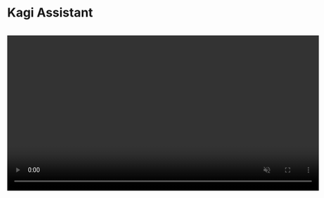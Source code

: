 # Kagi Assistant

<br>

<video src="./media/assistant.mp4" width="720" type="video/mp4" autoplay muted loop playsinline disablepictureinpicture />

Kagi Assistant combines the top large language models (LLMs) with optional results from Kagi Search, making it the perfect companion for creative, research, and programming tasks — alongside everything else you can think of! All this is included in a single subscription!

## Features

- Access to the latest and most performant large language models from OpenAI, Anthropic, Meta, Google, Mistral, Amazon, Alibaba, and DeepSeek
- Multiple [custom assistants](#custom-assistants)
- The ability to control whether the Assistant has web access (powered by Kagi Search)
- Applying Kagi Search [Lenses](../features/lenses.md) and [Personalized Results](../features/website-info-personalized-results.md) to the Assistant searches
- Saving Assistant threads
- Uploading files to use as context
- Altering the Assistant configuration within the thread
	- For example, you can ask the initial question with web access enabled and then disable it for subsequent questions!
	- It is also possible to switch to a different LLM in the middle of a thread
- Code syntax highlighting
- [Keyboard Shortcuts](#keyboard-shortcuts)
- Export conversations to markdown
- Share threads with others using a link
- Voice input

## Privacy

When you use the Assistant by Kagi, your data is never used to train AI models (not by us or by the LLM providers), and no account information is shared with the LLM providers. By default, threads are deleted after 24 hours of inactivity. This behavior can be adjusted in the [settings](https://kagi.com/settings/assistant).

## Using the Assistant

Kagi Assistant can be accessed via the apps menu located in the top right corner of all Kagi pages or [by using bangs in search](#bangs). You can also use [this direct link](https://kagi.com/assistant).

When you first access the Assistant, you will be greeted by a familiar-looking landing page, allowing you to get right into using it.
You can either type your prompt or use voice input by pressing the microphone symbol.
You can choose which LLM you wish to use by opening the dropdown menu just below the prompt field.

The Assistant's web access can be toggled via the button below the prompt field.

## Which model to choose

There is no definite answer to the question of what the best LLM is.
As the number of competing models increases, users may find it difficult to find the right one for their task.
To aid in this, Kagi maintains a list of recommended models at the top of the LLM list.

![Screenshot showing the recommended models in Assistant model selection menu](./media/kagi_recommended.png){width=330 height=308}

*Kagi recommended models as of July 27, 2025.*

The recommendations are based on the [Kagi LLM Benchmarking Project](./llm-benchmark.md).
The benchmark tests measure model quality in various scenarios.

Another important aspect is the privacy policy of the model provider.
See our [LLM Privacy Comparison](./llms-privacy.md) for a detailed overview of how each provider handles your data.

## Threads

The Assistant supports threads, allowing you to keep your bagel topping ideas separate from your weekend projects.

The search bar enables you to search for that one elusive thread.

By default, threads are kept for 24 hours after the last message.
If keeping threads alive permanently better fits your workflow, you can adjust this setting in [Assistant Settings](https://kagi.com/settings/assistant).
Please note that the thread saving setting is applied **when the thread is created**.

Threads can be renamed, downloaded, shared, and  deleted via the `⋮` button which is displayed when you hover over the thread.
Threads can be further organized by adding tags to them.

## Tags

Tags allow you to keep your Assistant threads organized and easily accessible.
You can access the tag settings for the currently active thread at the top of the thread.
![Desktop tag location](./media/desktop_tag_location.png)
On mobile devices the tag settings can be found by tapping <img src="./media/kagi_logo_dark.svg" alt="Kagi logo" style="display:inline; vertical-align:middle; width:24px; height:24px;" /> at the top of the page and selecting **Edit tags**.
![Mobile tag location](./media/mobile_tag_location.jpeg){width=390}

If you have configured your threads to expire after 24 hours, each thread you create will automatically have the **Temporary** tag.
You can prevent threads from expiring by removing that tag.
Please note that adding a tag does not automatically remove the **Temporary** tag.

Each thread can have up to 100 tags.
Tags can be removed in the same menu where they were added.

![Assistant tag list](./media/assistant_tag_list.png){width=375 height=587}

Tags appear in the Assistant sidebar which allows you to quickly access tagged threads.
The sidebar can be accessed by clicking the sidebar icon  <img src="./media/sidebar.svg" alt="Assistant Sidebar logo" style="display:inline; vertical-align:middle; width:24px; height:24px;" />.
Selecting a tag will show all threads that have said tag, and the most recent thread with the tag will be automatically opened.
Creating a new thread when a tag is selected will automatically apply that tag to the created thread.
![Example screenshot of tag list on mobile](./media/tags_mobile.jpeg){width=324}
## Uploading Files to Assistant

Kagi Assistant supports file uploads, allowing you to provide additional context or information for your queries.

This can be useful for tasks like:

- Summarizing a document
- Extracting key insights from a report
- Analyzing data in a spreadsheet
- Describing an image
- Distilling main points from an audio file

To upload a file:

1. Click the paperclip icon <img src="./media/paperclip.svg" alt="Attachment icon" style="display:inline; vertical-align:middle; width:24px; height:24px;" /> in the prompt input box.
2. Select the file or image you wish to upload.
3. Provide a prompt with instructions to process the file or leave it blank to summarize it.

Important considerations for file uploads:

- **File size limit:** The maximum file size for uploads is 16MB.
- **Processing time:** Larger files may take a few moments to process.
- **Context retention:** Uploaded file content remains in the conversation context for subsequent messages.

The Assistant supports various file formats across different categories, including:

| File Type    | Supported Formats                                                                                                                                                                 |
| :----------- | :-------------------------------------------------------------------------------------------------------------------------------------------------------------------------------- |
| Text         | txt, text, md (and other text-based formats)                                                                                                                                      |
| Rich Format  | pdf, docx, pptx                                                                                                                                                                   |
| Spreadsheets | csv, tsv, xlsx, json, jsonl                                                                                                                                                       |
| Image        | jpg, jpeg, png, gif, tiff, tif, webp                                                                                                                                              |
| Audio        | 3gpp, aa, aac, aax, act, aiff, amr, ape, au, awb, dct, dss, dvf, flac, gsm, iklax, ivs, m4a, m4b, m4p, mp4, mmf, mp3, mpc, msv, ogg, opus, ra, rm, sln, tta, vox, wav, wma, wvpla |

Note: Unsupported formats may be treated as binary files.

## Fetching online content

Assistant can fetch webpages and online documents (up to 50 MB) to use them as context for your conversation.
To use this feature, simply paste the URL in your Assistant conversation (make sure the Entire Web toggle is on).

## Custom Instructions

Do you prefer a more personalized Assistant experience?
You can provide custom instructions in the [Assistant Settings](https://kagi.com/settings/assistant).
These instructions can be utilized to refine the Assistant's responses.
You can, for instance, instruct the Assistant to be more succinct or to consider your profession and location.

## Custom Assistants {#custom-assistants}

You can create Custom Assistants in the [Assistant Settings](https://kagi.com/settings/assistant).
It is possible to customize the LLM, settings (the use of web access, lenses, and personalized results), and the instructions for each Custom Assistant.

Assistant comes with a built-in **Code** Custom Assistant that is optimized for programming tasks. It uses Claude 4 Sonnet and has web access.

For more details, refer to the [Custom Assistants](./custom-assistants.md) page.

## Keyboard Shortcuts {#keyboard-shortcuts}

The following keyboard shortcuts are available in Assistant on Mac and PC.

| Mac Shortcut                | Action                  |
| :-------------------------- | :---------------------- |
| &#8984; + K                 | New Thread              |
| &#8984; + Shift + S         | Toggle Sidebar          |
| &#8984; + Shift + C         | Copy Last Response      |
| &#8984; + Shift + E         | Edit Last Message       |
| &#8984; + Shift + Backspace | Delete Current Thread   |
| &#8984; + /                 | Focus Prompt Box        |
| &#8984; + .                 | Show Keyboard Shortcuts |

| PC Shortcut              | Action                  |
| :----------------------- | :---------------------- |
| Ctrl + K                 | New Thread              |
| Ctrl + Shift + S         | Toggle Sidebar          |
| Ctrl + Shift + C         | Copy Last Response      |
| Ctrl + Shift + E         | Edit Last Message       |
| Ctrl + Shift + Backspace | Delete Current Thread   |
| Ctrl + /                 | Focus Prompt Box        |
| Ctrl + .                 | Show Keyboard Shortcuts |

## Available LLMs

Assistant provides access to the following LLMs:

| Developer  | Model                                                                                             | Plan     |
| ---------- | ------------------------------------------------------------------------------------------------- | -------- |
| Anthropic  | [Claude 4 Sonnet](https://kagi.com/assistant?profile=claude-4-sonnet)                             | Ultimate |
| Anthropic  | [Claude 4 Sonnet (reasoning)](https://kagi.com/assistant?profile=claude-4-sonnet-thinking)        | Ultimate |
| Anthropic  | [Claude 4 Opus](https://kagi.com/assistant?profile=claude-4-opus)                                 | Ultimate |
| Anthropic  | [Claude 4 Opus (reasoning)](https://kagi.com/assistant?profile=claude-4-opus-thinking)            | Ultimate |
| OpenAI     | [ChatGPT](https://kagi.com/assistant?profile=chatgpt-4o)                                          | Ultimate |
| OpenAI     | [o3](https://kagi.com/assistant?profile=o3)                                                       | Ultimate |
| OpenAI     | [o4 mini](https://kagi.com/assistant?profile=o4-mini)                                             | Ultimate |
| OpenAI     | [GPT 4.1](https://kagi.com/assistant?profile=gpt-4-1)                                             | Ultimate |
| OpenAI     | [GPT 4.1 mini](https://kagi.com/assistant?profile=gpt-4-1-mini)                                   | All      |
| OpenAI     | [GPT 4.1 nano](https://kagi.com/assistant?profile=gpt-4-1-nano)                                   | All      |
| Mistral AI | [Mistral Large](https://kagi.com/assistant?profile=mistral-large)                                 | Ultimate |
| Mistral AI | [Mistral Medium](https://kagi.com/assistant?profile=mistral-medium)                               | All      |
| Mistral AI | [Mistral Small](https://kagi.com/assistant?profile=mistral-small)                                 | All      |
| Google     | [Gemini 2.5 Flash Preview](https://kagi.com/assistant?profile=gemini-2-5-flash)                   | All      |
| Google     | [Gemini 2.5 Pro Preview](https://kagi.com/assistant?profile=gemini-2-5-pro)                       | Ultimate |
| Meta       | [Llama 4 Maverick](https://kagi.com/assistant?profile=llama-4-maverick)                           | All      |
| Alibaba    | [Qwen 3 235B](https://kagi.com/assistant?profile=qwen-3-235b-a22b)                                | All      |
| Alibaba    | [Qwen 3 235B (reasoning)](https://kagi.com/assistant?profile=qwen-3-235b-a22b-thinking)           | All      |
| DeepSeek   | [DeepSeek Chat V3](https://kagi.com/assistant?profile=deepseek)                                   | All      |
| DeepSeek   | [DeepSeek R1](https://kagi.com/assistant?profile=deepseek-r1)                                     | Ultimate |
| xAI        | [Grok 3 Mini](https://kagi.com/assistant?profile=grok-3-mini)                                     | All      |
| xAI        | [Grok 4](https://kagi.com/assistant?profile=grok-4)                                               | Ultimate |
| Moonshot AI | [Kimi K2](https://kagi.com/assistant?profile=kimi-k2)                                            | Ultimate |


You can learn more about how these models compare in the [Kagi LLM Benchmarking Project](./llm-benchmark.md) page.

For more information about each model and its privacy practices, including details about providers, see our [LLM Privacy](./llms-privacy) page.



## Bangs

You can quickly access Assistant using the following [bangs](../features/bangs.md):

- `!ai`, `!as`, `!assistant`, `!research`, `!answer`, `!discuss`, `!expert`, `!llm`, `!custom`, and `!asst`: These bangs direct you to the general Assistant interface for various types of queries.

- `!chat`: This bang accesses Assistant with internet access turned off.

- `!code`: Use this bang to access the built-in **Code** Custom Assistant, which is tailored for coding-related queries.

- `!ki`: This bang accesses Assistant with the Ki profile, providing a specialized interaction.

Each bang is designed to optimize your search experience by directing you to the most appropriate version of Assistant for your needs.

## URL Parameters

You can specify a particular model in the Assistant's URL by including a `profile` parameter.
`https://kagi.com/assistant?profile=gpt-5`
The available model names can be found in the table above.

This can also be used with custom assistants, as described on the [custom assistant documentation](./custom-assistants.md#url-parameters).

The `internet` parameter can be used to turn on and off internet access, set to `true` to enable, anything else to disable. This overrides the internet setting of the profile used.

The `lens` parameter can be used to set the lens if internet access is enabled. The value of this is the lowercase format of the lens name, for example, `https://kagi.com/assistant?lens=programming` will use the Programming lens.

The `q` parameter can be used to submit a prompt immediately after the page loads. The `qvalue` parameter can be used to prefill the prompt box without submitting it.

Here is an example of a URL that enables internet access, uses the **Claude 4 Sonnet** model, applies the **Recipes lens**, and submits a prompt immediately. You might use it as a target for a custom bang.
```https://kagi.com/assistant?profile=claude-4-sonnet&internet=true&lens=recipes&q=%s```

## Availability

Assistant is available to all members. However, premium models are only available in our Ultimate plan.
If you are on a different plan and you need access to these models, you can upgrade from the [Billing Settings](https://kagi.com/settings/billing_plan) page.

We also offer an Ultimate upgrade for Family Plans. You can upgrade from the [Family Management](https://kagi.com/settings/account_members) page.

## Usage Limits

### Context window limit

There's no fixed limit on conversation length. We automatically optimize lengthy chats behind the scenes to maintain performance.

### Input limitations

#### Text input

- **Maximum 100,000 characters** per message
- Text exceeding this limit will be automatically truncated

#### File uploads

- **Maximum total size: 16 MB** (applies to single or multiple files)
- **URL content: 50 MB** maximum retrievable size

### Custom Instructions

- **Maximum 5,000 characters** for custom Assistant instructions

### Fair Use Policy

We use a value-based usage system to maintain high-quality service for all users:

- Your monthly plan determines your token usage allowance.
    - For example, a **$25 monthly plan** provides up to **$25 worth of token usage** across all models.
- For yearly plans, you get access to the full year's worth of token usage at the start of the plan.
    - For instance, the **Ultimate yearly plan** allows up to **$270 worth of token usage for the entire year**.
- A **20% margin markup** is included in token usage cost calculations to cover search queries, infrastructure, and development costs.
    - For example, **$25 token usage** consists of **$20 for raw token costs** and **$5 for operational costs**.
- Users will receive an in-app reminder as they near their usage limit. If the limit is exceeded, new AI interactions will be disabled until they either renew their plan early or the next billing cycle begins.
    - **Note:** We will soon introduce the option to purchase top-up credits, allowing you to extend Assistant usage beyond fair-use limits with an amount of your choice. These credits can then also be used for other Kagi products such as the API.

For additional questions about these limitations or policies, please contact our support team.

### Tips to reduce token usage

Here are some suggestions to reduce token usage:

1. Use less expensive models for simple tasks like summarization or basic information extraction. Our [LLM Benchmarking project](https://help.kagi.com/kagi/ai/llm-benchmark.html) page contains cost information for the different models.
2. Create new threads for unrelated questions rather than continuing in the same conversation.
3. Be specific and concise in your prompts to get more focused responses.
4. Use the "Edit Prompt” feature (pencil icon) to refine your question instead of sending multiple clarifications.
5. Disable web access when you don't need internet information.
6. Limit file uploads to only what's necessary for your query.
7. Break complex tasks into smaller, focused questions across multiple threads.
8. Use custom instructions to request consistently concise responses.
9. Leverage specialized custom assistants optimized for specific tasks.
10. Download and delete completed threads to avoid accidentally continuing old conversations.

## FAQ

**Q**: What is Kagi’s stance about using LLMs in search?\
**A**: We continue to relentlessly focus on the core search experience and build thoughtfully integrated features on top of it. Read more about it in our [AI Integration Philosophy](../why-kagi/ai-philosophy.md) page.
